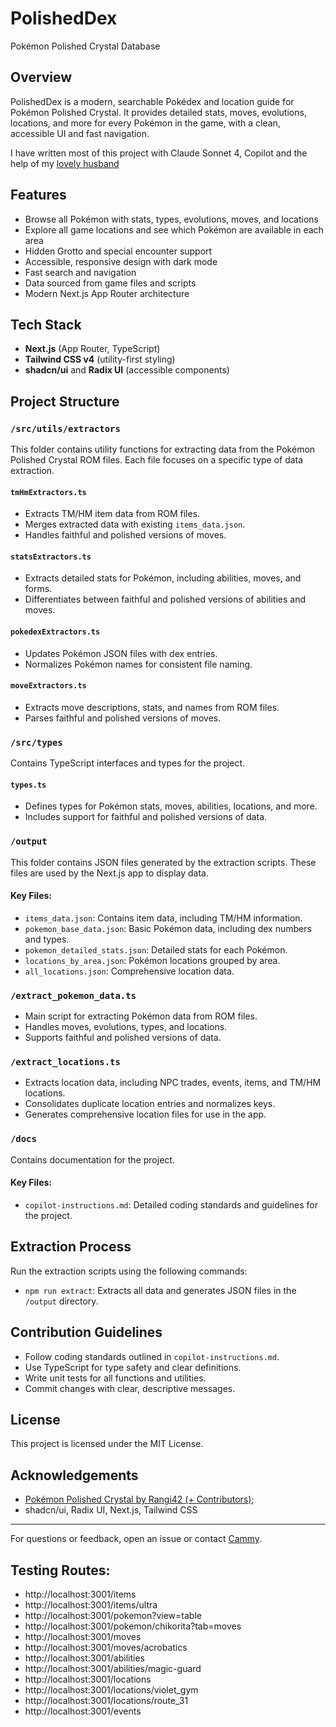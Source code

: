 # PolishedDex

Pokémon Polished Crystal Database

## Overview
PolishedDex is a modern, searchable Pokédex and location guide for Pokémon Polished Crystal. It provides detailed stats, moves, evolutions, locations, and more for every Pokémon in the game, with a clean, accessible UI and fast navigation.

I have written most of this project with Claude Sonnet 4, Copilot and the help of my [lovely husband](https://github.com/NickAkhmetov)


## Features
- Browse all Pokémon with stats, types, evolutions, moves, and locations
- Explore all game locations and see which Pokémon are available in each area
- Hidden Grotto and special encounter support
- Accessible, responsive design with dark mode
- Fast search and navigation
- Data sourced from game files and scripts
- Modern Next.js App Router architecture

## Tech Stack
- **Next.js** (App Router, TypeScript)
- **Tailwind CSS v4** (utility-first styling)
- **shadcn/ui** and **Radix UI** (accessible components)

## Project Structure

### `/src/utils/extractors`
This folder contains utility functions for extracting data from the Pokémon Polished Crystal ROM files. Each file focuses on a specific type of data extraction.

#### `tmHmExtractors.ts`
- Extracts TM/HM item data from ROM files.
- Merges extracted data with existing `items_data.json`.
- Handles faithful and polished versions of moves.

#### `statsExtractors.ts`
- Extracts detailed stats for Pokémon, including abilities, moves, and forms.
- Differentiates between faithful and polished versions of abilities and moves.

#### `pokedexExtractors.ts`
- Updates Pokémon JSON files with dex entries.
- Normalizes Pokémon names for consistent file naming.

#### `moveExtractors.ts`
- Extracts move descriptions, stats, and names from ROM files.
- Parses faithful and polished versions of moves.

### `/src/types`
Contains TypeScript interfaces and types for the project.

#### `types.ts`
- Defines types for Pokémon stats, moves, abilities, locations, and more.
- Includes support for faithful and polished versions of data.

### `/output`
This folder contains JSON files generated by the extraction scripts. These files are used by the Next.js app to display data.

#### Key Files:
- `items_data.json`: Contains item data, including TM/HM information.
- `pokemon_base_data.json`: Basic Pokémon data, including dex numbers and types.
- `pokemon_detailed_stats.json`: Detailed stats for each Pokémon.
- `locations_by_area.json`: Pokémon locations grouped by area.
- `all_locations.json`: Comprehensive location data.

### `/extract_pokemon_data.ts`
- Main script for extracting Pokémon data from ROM files.
- Handles moves, evolutions, types, and locations.
- Supports faithful and polished versions of data.

### `/extract_locations.ts`
- Extracts location data, including NPC trades, events, items, and TM/HM locations.
- Consolidates duplicate location entries and normalizes keys.
- Generates comprehensive location files for use in the app.

### `/docs`
Contains documentation for the project.

#### Key Files:
- `copilot-instructions.md`: Detailed coding standards and guidelines for the project.


## Extraction Process
Run the extraction scripts using the following commands:
- `npm run extract`: Extracts all data and generates JSON files in the `/output` directory.

## Contribution Guidelines
- Follow coding standards outlined in `copilot-instructions.md`.
- Use TypeScript for type safety and clear definitions.
- Write unit tests for all functions and utilities.
- Commit changes with clear, descriptive messages.

## License
This project is licensed under the MIT License.

## Acknowledgements
- [Pokémon Polished Crystal by Rangi42 (+ Contributors)](https://github.com/Rangi42/polishedcrysta);
- shadcn/ui, Radix UI, Next.js, Tailwind CSS


---
For questions or feedback, open an issue or contact [Cammy](https://caomi.cc).


## Testing Routes:

- http://localhost:3001/items
- http://localhost:3001/items/ultra
- http://localhost:3001/pokemon?view=table
- http://localhost:3001/pokemon/chikorita?tab=moves
- http://localhost:3001/moves
- http://localhost:3001/moves/acrobatics
- http://localhost:3001/abilities
- http://localhost:3001/abilities/magic-guard
- http://localhost:3001/locations
- http://localhost:3001/locations/violet_gym
- http://localhost:3001/locations/route_31
- http://localhost:3001/events
